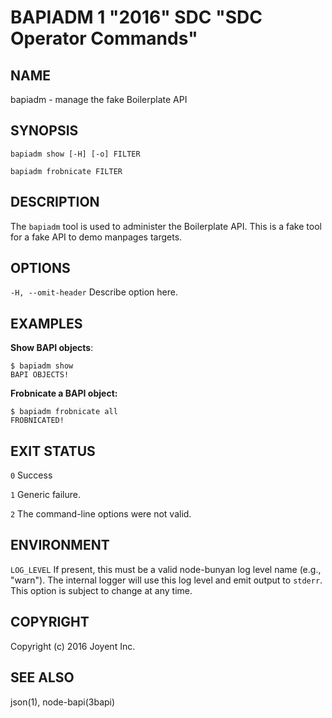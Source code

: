 # BAPIADM 1 "2016" SDC "SDC Operator Commands"

## NAME

bapiadm - manage the fake Boilerplate API

## SYNOPSIS

`bapiadm show [-H] [-o] FILTER`

`bapiadm frobnicate FILTER`

## DESCRIPTION

The `bapiadm` tool is used to administer the Boilerplate API.  This is a fake
tool for a fake API to demo manpages targets.

## OPTIONS

`-H, --omit-header`
  Describe option here.

## EXAMPLES

**Show BAPI objects**:

    $ bapiadm show
    BAPI OBJECTS!

**Frobnicate a BAPI object:**

    $ bapiadm frobnicate all
    FROBNICATED!


## EXIT STATUS

`0`
  Success

`1`
  Generic failure.

`2`
  The command-line options were not valid.


## ENVIRONMENT

`LOG_LEVEL`
  If present, this must be a valid node-bunyan log level name (e.g., "warn").
  The internal logger will use this log level and emit output to `stderr`.  This
  option is subject to change at any time.


## COPYRIGHT

Copyright (c) 2016 Joyent Inc.


## SEE ALSO

json(1), node-bapi(3bapi)
